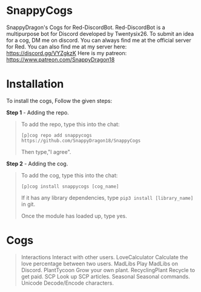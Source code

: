 # SnappyCogs
SnappyDragon's Cogs for Red-DiscordBot. Red-DiscordBot is a multipurpose bot for Discord developed by Twentysix26.
To submit an idea for a cog, DM me on discord. You can always find me at the official server for Red. You can also find me at my server here: https://discord.gg/VYZgkzK
Here is my patreon: https://www.patreon.com/SnappyDragon18

# Installation
To install the cogs, Follow the given steps:

**Step 1** - Adding the repo.
> To add the repo, type this into the chat:
> 
> ``[p]cog repo add snappycogs https://github.com/SnappyDragon18/SnappyCogs``
> 
> Then type,"I agree".

**Step 2** - Adding the cog.
> To add the cog, type this into the chat:
> 
> ``[p]cog install snappycogs [cog_name]``
> 
> If it has any library dependencies, type ``pip3 install [library_name]`` in git.
> 
> Once the module has loaded up, type yes.

# Cogs
> Interactions
Interact with other users.
> LoveCalculator
Calculate the love percentage between two users.
> MadLibs
Play MadLibs on Discord.
> PlantTycoon
Grow your own plant.
> RecyclingPlant
Recycle to get paid.
> SCP
Look up SCP articles.
> Seasonal
Seasonal commands.
> Unicode
Decode/Encode characters.
